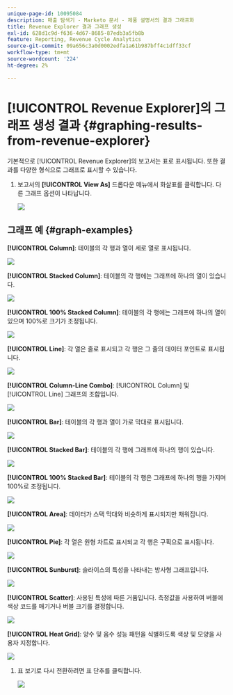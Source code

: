 ```yaml
---
unique-page-id: 10095084
description: 매출 탐색기 - Marketo 문서 - 제품 설명서의 결과 그래프화
title: Revenue Explorer 결과 그래프 생성
exl-id: 628d1c9d-f636-4d67-8685-87edb3a5fb8b
feature: Reporting, Revenue Cycle Analytics
source-git-commit: 09a656c3a0d0002edfa1a61b987bff4c1dff33cf
workflow-type: tm+mt
source-wordcount: '224'
ht-degree: 2%

---
```


# [!UICONTROL Revenue Explorer]의 그래프 생성 결과 {#graphing-results-from-revenue-explorer}

기본적으로 [!UICONTROL Revenue Explorer]의 보고서는 표로 표시됩니다. 또한 결과를 다양한 형식으로 그래프로 표시할 수 있습니다.

1. 보고서의 **[!UICONTROL View As]** 드롭다운 메뉴에서 화살표를 클릭합니다. 다른 그래프 옵션이 나타납니다.

   ![](assets/one-1.png)

## 그래프 예 {#graph-examples}

**[!UICONTROL Column]**: 테이블의 각 행과 열이 세로 열로 표시됩니다.

![](assets/column.png)

**[!UICONTROL Stacked Column]**: 테이블의 각 행에는 그래프에 하나의 열이 있습니다.

![](assets/stacked-column.png)

**[!UICONTROL 100% Stacked Column]**: 테이블의 각 행에는 그래프에 하나의 열이 있으며 100%로 크기가 조정됩니다.

![](assets/100-stacked-column.png)

**[!UICONTROL Line]**: 각 열은 줄로 표시되고 각 행은 그 줄의 데이터 포인트로 표시됩니다.

![](assets/line.png)

**[!UICONTROL Column-Line Combo]**: [!UICONTROL Column] 및 [!UICONTROL Line] 그래프의 조합입니다.

![](assets/column-line-combo.png)

**[!UICONTROL Bar]**: 테이블의 각 행과 열이 가로 막대로 표시됩니다.

![](assets/bar.png)

**[!UICONTROL Stacked Bar]**: 테이블의 각 행에 그래프에 하나의 행이 있습니다.

![](assets/stacked-bar.png)

**[!UICONTROL 100% Stacked Bar]**: 테이블의 각 행은 그래프에 하나의 행을 가지며 100%로 조정됩니다.

![](assets/100-stacked-bar.png)

**[!UICONTROL Area]**: 데이터가 스택 막대와 비슷하게 표시되지만 채워집니다.

![](assets/area.png)

**[!UICONTROL Pie]**: 각 열은 원형 차트로 표시되고 각 행은 구획으로 표시됩니다.

![](assets/pie.png)

**[!UICONTROL Sunburst]**: 슬라이스의 특성을 나타내는 방사형 그래프입니다.

![](assets/sunburst.png)

**[!UICONTROL Scatter]**: 사용된 특성에 따른 거품입니다. 측정값을 사용하여 버블에 색상 코드를 매기거나 버블 크기를 결정합니다.

![](assets/scatter.png)

**[!UICONTROL Heat Grid]**: 양수 및 음수 성능 패턴을 식별하도록 색상 및 모양을 사용자 지정합니다.

![](assets/heat-grid.png)

1. 표 보기로 다시 전환하려면 표 단추를 클릭합니다.

   ![](assets/two-1.png)
